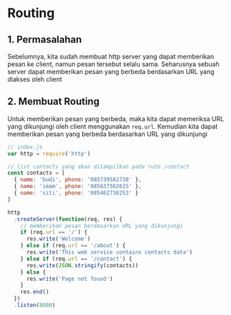 # Routing

## 1. Permasalahan

Sebelumnya, kita sudah membuat http server yang dapat memberikan pesan ke client, namun pesan tersebut selalu sama. Seharusnya sebuah server dapat memberikan pesan yang berbeda berdasarkan URL yang diakses oleh client

## 2. Membuat Routing

Untuk memberikan pesan yang berbeda, maka kita dapat memeriksa URL yang dikunjungi oleh client menggunakan `req.url`. Kemudian kita dapat memberikan pesan yang berbeda berdasarkan URL yang dikunjungi

```javascript
// index.js
var http = require('http')

// list contacts yang akan ditampilkan pada rute /contact
const contacts = [
  { name: 'budi', phone: '085739582738' },
  { name: 'imam', phone: '085637562615' },
  { name: 'siti', phone: '085462736253' }
]

http
  .createServer(function(req, res) {
    // memberikan pesan berdasarkan URL yang dikunjungi
    if (req.url == '/') {
      res.write('Welcome')
    } else if (req.url == '/about') {
      res.write('This web service contains contacts data')
    } else if (req.url == '/contact') {
      res.write(JSON.stringify(contacts))
    } else {
      res.write('Page not found')
    }
    res.end()
  })
  .listen(8080)
```
